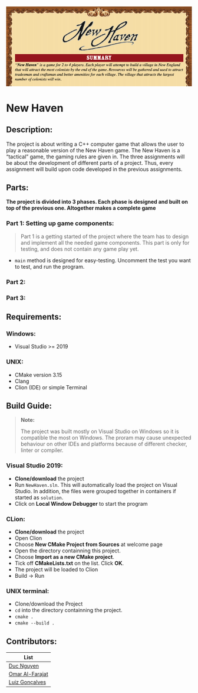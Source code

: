 ![intro](intro.png)

# New Haven


## Description:
The project is about writing a C++ computer game that allows the user to play a reasonable version of the New Haven game. The New Haven is a “tactical” game, the gaming rules are given in. The three assignments will be about the development of different parts of a project. Thus, every assignment will build upon code developed in the previous assignments. 

## Parts:
**The project is divided into 3 phases. Each phase is designed and built on top of the previous one. Altogether makes a complete game**

### Part 1: Setting up game components:
> Part 1 is a getting started of the project where the team has to design and implement all the needed game components. This part is only for testing, and does not contain any game play yet.


+ `main` method is designed for easy-testing. Uncomment the test you want to test, and run the program.

### Part 2:

### Part 3: 

## Requirements:
### Windows:
+ Visual Studio >= 2019

### UNIX:
+ CMake version 3.15
+ Clang 
+ Clion (IDE) or simple Terminal

## Build Guide:
> **Note:**
>
> The project was built mostly on Visual Studio on Windows so it is compatible the most on Windows. 
> The proram may cause unexpected behaviour on other IDEs and platforms because of different checker, linter or compiler. 


### Visual Studio 2019:
+ **Clone/download** the project
+ Run `NewHaven.sln`. This will automatically load the project on Visual Studio. In addition, the files were grouped together in containers if started as `solution`.
+ Click on **Local Window Debugger** to start the program


### CLion:

+ **Clone/download** the project
+ Open Clion
+ Choose **New CMake Project from Sources** at welcome page
+ Open the directory containning this project.
+ Choose **Import as a new CMake project**.
+ Tick off **CMakeLists.txt** on the list. Click **OK**.
+ The project will be loaded to Clion
+ Build -> Run 

### UNIX terminal:

+ Clone/download the Project
+ `cd` into the directory containning the project.
+ `cmake .`
+ `cmake --build .`

## Contributors:
| List |
| --------------- |
| [Duc Nguyen](https://github.com/DukeNgn)      |
| [Omar Al-Farajat](https://github.com/OmarAlFarajat) |
| [Luiz Gonçalves](https://github.com/lgonc)  |

